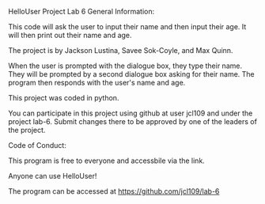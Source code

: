HelloUser Project
Lab 6 
General Information:

This code will ask the user to input their name and then input their age. It will then print out their name and age. 

The project is by Jackson Lustina, Savee Sok-Coyle, and Max Quinn.

When the user is prompted with the dialogue box, they type their name. They will be prompted by a second dialogue box asking for their name. The program
then responds with the user's name and age. 

This project was coded in python. 

You can participate in this project using github at user jcl109 and under the project lab-6. Submit changes there to be approved by one of the leaders of
the project. 

Code of Conduct:

This program is free to everyone and accessbile via the link. 

Anyone can use HelloUser!

The program can be accessed at https://github.com/jcl109/lab-6
